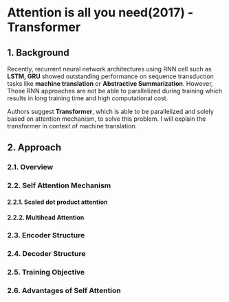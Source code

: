# Attention is all you need(2017) - Transformer
## 1. Background
Recently, recurrent neural network architectures using RNN cell such as **LSTM, GRU** showed outstanding performance on sequence transduction tasks like **machine translation** or **Abstractive Summarization**.
However, Those RNN approaches are not be able to parallelized during training which results in long training time and high computational cost.

Authors suggest **Transformer**, which is able to be parallelized and solely based on attention mechanism, to solve this problem. I will explain the transformer in context of machine translation.

## 2. Approach
### 2.1. Overview

### 2.2. Self Attention Mechanism
#### 2.2.1. Scaled dot product attention
#### 2.2.2. Multihead Attention

### 2.3. Encoder Structure

### 2.4. Decoder Structure

### 2.5. Training Objective

### 2.6. Advantages of Self Attention
